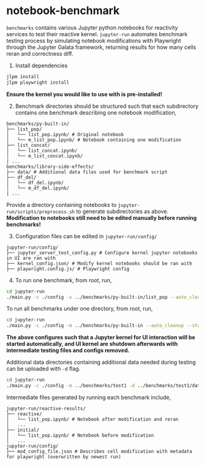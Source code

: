 # notebook-benchmark

`benchmarks` contains various Jupyter python notebooks for reactivity services to test their reactive kernel.
`jupyter-run` automates benchmark testing process by simulating notebook modifications with Playwright through the Jupyter Galata framework, returning results for how many cells reran and correctness diff.

1. Install dependencies

```bash
jlpm install
jlpm playwright install
```

**Ensure the kernel you would like to use with is pre-installed!**

2. Benchmark directories should be structured such that each subdirectory contains one benchmark describing one notebook modification,

```
benchmarks/py-built-in/
├── list_pop/
│   └── list_pop.ipynb/ # Original notebook
│   └── m_list_pop.ipynb/ # Notebook containing one modification
├── list_concat/
│   └── list_concat.ipynb/
│   └── m_list_concat.ipynb/
| ...
benchmarks/library-side-effects/
├── data/ # Additional data files used for benchmark script
├── df_del/
│   └── df_del.ipynb/
│   └── m_df_del.ipynb/
| ...
```

Provide a directory containing notebooks to `jupyter-run/scripts/preprocess.sh` to generate subdirectories as above. **Modification to notebooks still need to be edited manually before running benchmarks!**

3. Configuration files can be edited in `jupyter-run/config/`

```
jupyter-run/config/
├── jupyter_server_test_config.py # Configure kernel jupyter notebooks in UI are ran with
├── kernel_config.json/ # Modify kernel notebooks should be ran with
├── playwright.config.js/ # Playwright config
```

4. To run one benchmark, from root, run,

```bash
cd jupyter-run
./main.py -c ./config -s ../benchmarks/py-built-in/list_pop --auto_cleanup --start_ui_kernel
```

To run all benchmarks under one directory, from root, run,

```bash
cd jupyter-run
./main.py -c ./config -m ../benchmarks/py-built-in --auto_cleanup --start_ui_kernel
```

**The above configures such that a Jupyter kernel for UI interaction will be started automatically, and UI kernel are shutdown afterwards with intermediate testing files and configs removed.** 

Additional data directories containing additional data needed during testing can be uploaded with `-d` flag.
```bash
cd jupyter-run
./main.py -c ./config -m ../benchmarks/test1 -d ../benchmarks/test1/data --auto_cleanup --start_ui_kernel 
```

Intermediate files generated by running each benchmark include,

```
jupyter-run/reactive-results/
├── reactive/
│   └── list_pop.ipynb/ # Notebook after modification and reran
│   ...
├── initial/
│   └── list_pop.ipynb/ # Notebook before modification
│   ...
jupyter-run/config/
├── mod_config_file.json # Describes cell modification with metadata for playwright (overwritten by newest run)
```
